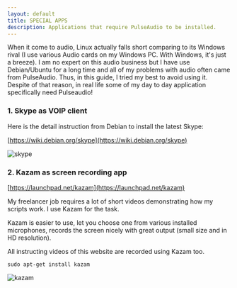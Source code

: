 ```yaml
---
layout: default
title: SPECIAL APPS
description: Applications that require PulseAudio to be installed.
---
```

When it come to audio, Linux actually falls short comparing to its Windows rival (I use various Audio cards on my Windows PC. With Windows, it's just a breeze). I am no expert on this audio business but I have use Debian/Ubuntu for a long time and all of my problems with audio often came from PulseAudio. Thus, in this guide, I tried my best to avoid using it. Despite of that reason, in real life some of my day to day application specifically need Pulseaudio!

### 1. Skype as VOIP client

Here is the detail instruction from Debian to install the latest Skype:

[https://wiki.debian.org/skype](https://wiki.debian.org/skype)

![skype]({{site.baseurl}}/images/skype.jpg)

### 2. Kazam as screen recording app

[https://launchpad.net/kazam](https://launchpad.net/kazam)

My freelancer job requires a lot of short videos demonstrating how my scripts work. I use Kazam for the task.

Kazam is easier to use, let you choose one from various installed microphones, records the screen nicely with great output (small size and in HD resolution).

All instructing videos of this website are recorded using Kazam too.
```
sudo apt-get install kazam
```
![kazam]({{site.baseurl}}/images/kazam.jpg)
